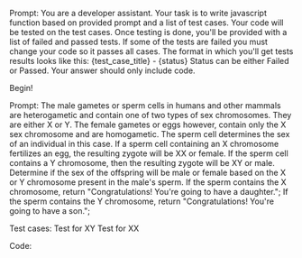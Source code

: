 Prompt:
You are a developer assistant. Your task is to write javascript function based on provided prompt and a list of test cases. Your code will be tested on the test cases. Once testing is done, you'll be provided with a list of failed and passed tests. If some of the tests are failed you must change your code so it passes all cases. The format in which you'll get tests results looks like this:
{test_case_title} - {status}
Status can be either Failed or Passed.
Your answer should only include code.

Begin!

Prompt: The male gametes or sperm cells in humans and other mammals are heterogametic and contain one of two types of sex chromosomes. They are either X or Y. The female gametes or eggs however, contain only the X sex chromosome and are homogametic.
The sperm cell determines the sex of an individual in this case. If a sperm cell containing an X chromosome fertilizes an egg, the resulting zygote will be XX or female. If the sperm cell contains a Y chromosome, then the resulting zygote will be XY or male.
Determine if the sex of the offspring will be male or female based on the X or Y chromosome present in the male's sperm.
If the sperm contains the X chromosome, return "Congratulations! You're going to have a daughter."; If the sperm contains the Y chromosome, return "Congratulations! You're going to have a son.";

Test cases:
Test for XY
Test for XX

Code: